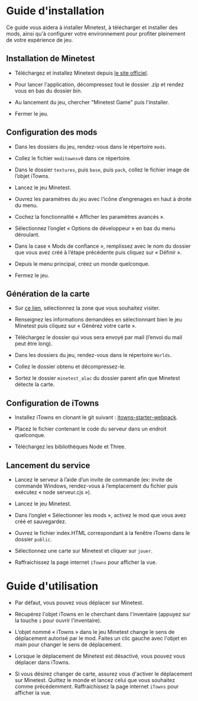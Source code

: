 # Guide d'installation

Ce guide vous aidera à installer Minetest, à télécharger et installer des mods, ainsi qu'à configurer votre environnement pour profiter pleinement de votre expérience de jeu.

## Installation de Minetest

- Téléchargez et installez Minetest depuis [le site officiel](https://www.minetest.net/).

- Pour lancer l'application, décompressez tout le dossier .zip et rendez vous en bas du dossier bin.

- Au lancement du jeu, chercher "Minetest Game" puis l'installer.

- Fermer le jeu.

## Configuration des mods

- Dans les dossiers du jeu, rendez-vous dans le répertoire `mods`.

- Collez le fichier `moditownsv0` dans ce répertoire.

- Dans le dossier `textures`, puis `base`, puis `pack`, collez le fichier image de l’objet iTowns.

- Lancez le jeu Minetest.

- Ouvrez les paramètres du jeu avec l’icône d’engrenages en haut à droite du menu.

- Cochez la fonctionnalité « Afficher les paramètres avancés ».

- Sélectionnez l’onglet « Options de développeur » en bas du menu déroulant.

- Dans la case « Mods de confiance », remplissez avec le nom du dossier que vous avez créé à l’étape précédente puis cliquez sur « Définir ».

- Depuis le menu principal, créez un monde quelconque.

- Fermez le jeu.

## Génération de la carte

- Sur [ce lien](https://minecraft.ign.fr), sélectionnez la zone que vous souhaitez visiter.

- Renseignez les informations demandées en sélectionnant bien le jeu Minetest puis cliquez sur « Générez votre carte ».

- Téléchargez le dossier qui vous sera envoyé par mail (l’envoi du mail peut être long).

- Dans les dossiers du jeu, rendez-vous dans le répertoire `Worlds`.

- Collez le dossier obtenu et décompressez-le.

- Sortez le dossier `minetest_alac` du dossier parent afin que Minetest détecte la carte.

## Configuration de iTowns

- Installez iTowns en clonant le git suivant : [itowns-starter-webpack](https://github.com/Desplandis/itowns-starter-webpack).

- Placez le fichier contenant le code du serveur dans un endroit quelconque.

- Téléchargez les bibliothèques Node et Three.

## Lancement du service

- Lancez le serveur à l’aide d’un invite de commande (ex: invite de commande Windows, rendez-vous à l’emplacement du fichier puis exécutez « node serveur.cjs »).
  
- Lancez le jeu Minetest.

- Dans l’onglet « Sélectionner les mods », activez le mod que vous avez créé et sauvegardez.

- Ouvrez le fichier index.HTML correspondant à la fenêtre iTowns dans le dossier `public`.

- Sélectionnez une carte sur Minetest et cliquer sur `jouer`.

- Raffraichissez la page internet `iTowns` pour afficher la vue.

# Guide d'utilisation

- Par défaut, vous pouvez vous déplacer sur Minetest.

- Récupérez l'objet iTowns en le cherchant dans l'inventaire (appuyez sur la touche `i` pour ouvrir l'inventaire).

- L’objet nommé « iTowns » dans le jeu Minetest change le sens de déplacement autorisé par le mod. Faites un clic gauche avec l'objet en main pour changer le sens de déplacement.

- Lorsque le déplacement de Minetest est désactivé, vous pouvez vous déplacer dans iTowns.

- Si vous désirez changer de carte, assurez vous d'activer le déplacement sur Minetest. Quittez le monde et lancez celui que vous souhaitez comme précédemment. Raffraichissez la page internet `iTowns` pour afficher la vue.
